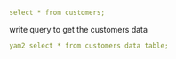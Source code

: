 ```yaml
select * from customers;

```


write query to get the customers data 
```yaml
yam2 select * from customers data table;


```
